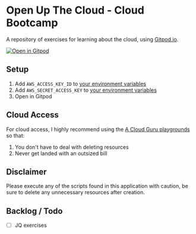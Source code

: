 
# Open Up The Cloud - Cloud Bootcamp

A repository of exercises for learning about the cloud, using [Gitpod.io](https://gitpod.io/).

[![Open in Gitpod](https://gitpod.io/button/open-in-gitpod.svg)](https://gitpod.io/#https://github.com/openupthecloud/cloud-bootcamp)

## Setup 

1. Add `AWS_ACCESS_KEY_ID` to [your environment variables](https://www.gitpod.io/docs/environment-variables)
2. Add `AWS_SECRET_ACCESS_KEY` to [your environment variables](https://www.gitpod.io/docs/environment-variables)
2. Open in Gitpod

## Cloud Access

For cloud access, I highly recommend using the [A Cloud Guru playgrounds](https://acloudguru.com/platform/cloud-sandbox-playgrounds) so that: 

1. You don't have to deal with deleting resources
2. Never get landed with an outsized bill

## Disclaimer

Please execute any of the scripts found in this application with caution, be sure to delete any unnecessary resources after creation. 

## Backlog / Todo

- [ ] JQ exercises
